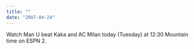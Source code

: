 ```yaml
---
title: ""
date: "2007-04-24"
---
```


Watch Man U beat Kaka and AC Milan today (Tuesday) at 12:30 Mountain time on ESPN 2.
